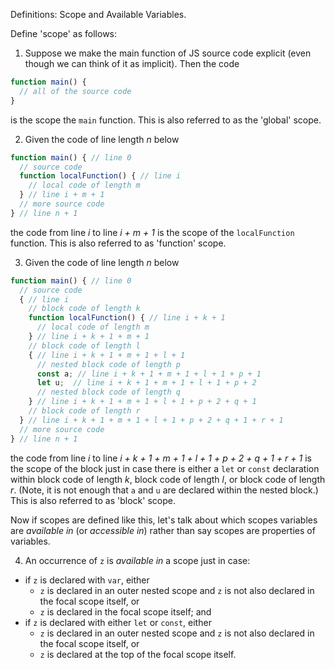 Definitions: Scope and Available Variables.

Define 'scope' as follows:

1. Suppose we make the main function of JS source code explicit (even though we can think of it as implicit). Then the code

```js
function main() {
  // all of the source code
}
```

is the scope the `main` function. This is also referred to as the 'global' scope.

2. Given the code of line length _n_ below

```js
function main() { // line 0
  // source code
  function localFunction() { // line i
    // local code of length m
  } // line i + m + 1
  // more source code
} // line n + 1
```

the code from line _i_ to line _i + m + 1_ is the scope of the `localFunction` function. This is also referred to as 'function' scope.

3. Given the code of line length _n_ below

```js
function main() { // line 0
  // source code
  { // line i
    // block code of length k
    function localFunction() { // line i + k + 1
      // local code of length m
    } // line i + k + 1 + m + 1
    // block code of length l
    { // line i + k + 1 + m + 1 + l + 1
      // nested block code of length p
      const a; // line i + k + 1 + m + 1 + l + 1 + p + 1
      let u;  // line i + k + 1 + m + 1 + l + 1 + p + 2
      // nested block code of length q
    } // line i + k + 1 + m + 1 + l + 1 + p + 2 + q + 1
    // block code of length r
  } // line i + k + 1 + m + 1 + l + 1 + p + 2 + q + 1 + r + 1
  // more source code
} // line n + 1
```

the code from line _i_ to line _i + k + 1 + m + 1 + l + 1 + p + 2 + q + 1 + r + 1_ is the scope of the block just in case there is either a `let` or `const` declaration within block code of length _k_, block code of length _l_, or block code of length _r_. (Note, it is not enough that `a` and `u` are declared within the nested block.) This is also referred to as 'block' scope.

Now if scopes are defined like this, let's talk about which scopes variables are _available in_ (or _accessible in_) rather than say scopes are properties of variables.

4. An occurrence of `z` is _available in_ a scope just in case:
  - if `z` is declared with `var`, either
    - `z` is declared in an outer nested scope and `z` is not also declared in the focal scope itself, or
    - `z` is declared in the focal scope itself; and
  - if `z` is declared with either `let` or `const`, either
    - `z` is declared in an outer nested scope and `z` is not also declared in the focal scope itself, or
    - `z` is declared at the top of the focal scope itself.
